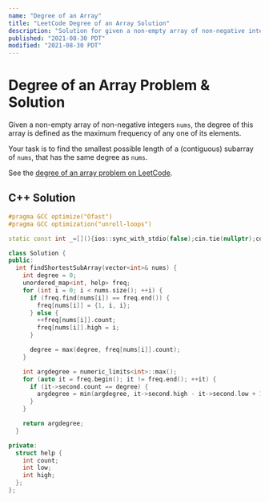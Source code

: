 ```yaml
---
name: "Degree of an Array"
title: "LeetCode Degree of an Array Solution"
description: "Solution for given a non-empty array of non-negative integers nums, the degree of this array is defined as the maximum frequency of any one of its elements. Your task is to find the smallest possible length of a (contiguous) subarray of nums, that has the same degree as nums."
published: "2021-08-30 PDT"
modified: "2021-08-30 PDT"
---
```


# Degree of an Array Problem & Solution

Given a non-empty array of non-negative integers `nums`, the degree of this array is defined as the maximum frequency of any one of its elements.

Your task is to find the smallest possible length of a (contiguous) subarray of `nums`, that has the same degree as `nums`.

See the [degree of an array problem on LeetCode](https://leetcode.com/problems/degree-of-an-array).

## C++ Solution

```cpp
#pragma GCC optimize("Ofast")
#pragma GCC optimization("unroll-loops")

static const int _=[](){ios::sync_with_stdio(false);cin.tie(nullptr);cout.tie(nullptr);return 0;}();

class Solution {
public:
  int findShortestSubArray(vector<int>& nums) {
    int degree = 0;
    unordered_map<int, help> freq;
    for (int i = 0; i < nums.size(); ++i) {
      if (freq.find(nums[i]) == freq.end()) {
        freq[nums[i]] = {1, i, i};
      } else {
        ++freq[nums[i]].count;
        freq[nums[i]].high = i;
      }

      degree = max(degree, freq[nums[i]].count);
    }

    int argdegree = numeric_limits<int>::max();
    for (auto it = freq.begin(); it != freq.end(); ++it) {
      if (it->second.count == degree) {
        argdegree = min(argdegree, it->second.high - it->second.low + 1);
      }
    }

    return argdegree;
  }

private:
  struct help {
    int count;
    int low;
    int high;
  };
};
```
